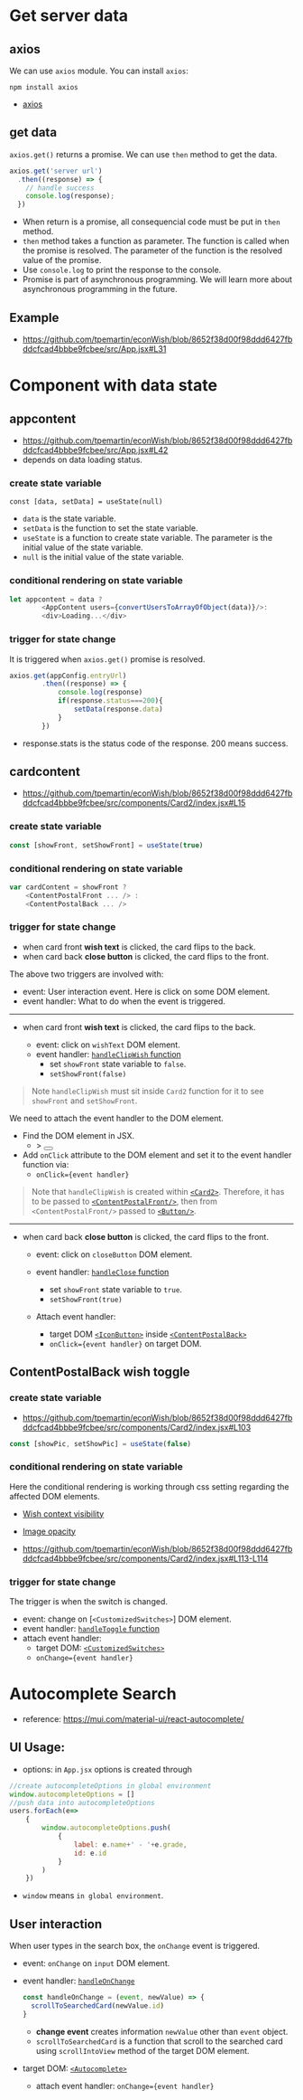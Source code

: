# Get server data

## axios

We can use `axios` module. You can install `axios`:
```
npm install axios
```

  * [axios](https://axios-http.com/docs/intro)

## get data

`axios.get()` returns a promise. We can use `then` method to get the data.

```js
axios.get('server url')
  .then((response) => {
    // handle success
    console.log(response);
  })
```

  * When return is a promise, all consequencial code must be put in `then` method.
  * `then` method takes a function as parameter. The function is called when the promise is resolved. The parameter of the function is the resolved value of the promise.
  * Use `console.log` to print the response to the console.
  * Promise is part of asynchronous programming. We will learn more about asynchronous programming in the future.

## Example

  * <https://github.com/tpemartin/econWish/blob/8652f38d00f98ddd6427fbddcfcad4bbbe9fcbee/src/App.jsx#L31>

# Component with data state

## appcontent

  * <https://github.com/tpemartin/econWish/blob/8652f38d00f98ddd6427fbddcfcad4bbbe9fcbee/src/App.jsx#L42>
  * depends on data loading status. 

### create state variable

```
const [data, setData] = useState(null)
```

  * `data` is the state variable.
  * `setData` is the function to set the state variable.
  * `useState` is a function to create state variable. The parameter is the initial value of the state variable.
  * `null` is the initial value of the state variable.
  
### conditional rendering on state variable

```js
let appcontent = data ? 
        <AppContent users={convertUsersToArrayOfObject(data)}/>:
        <div>Loading...</div>
```

### trigger for state change

It is triggered when `axios.get()` promise is resolved.

```js
axios.get(appConfig.entryUrl)
        .then((response) => {
            console.log(response)
            if(response.status===200){
                setData(response.data)
            }
        })
```

  * response.stats is the status code of the response. 200 means success.
  
## cardcontent

  * <https://github.com/tpemartin/econWish/blob/8652f38d00f98ddd6427fbddcfcad4bbbe9fcbee/src/components/Card2/index.jsx#L15>

### create state variable

```js
const [showFront, setShowFront] = useState(true)
```

### conditional rendering on state variable

```js
var cardContent = showFront ?
    <ContentPostalFront ... /> :
    <ContentPostalBack ... />
```

### trigger for state change

  * when card front **wish text** is clicked, the card flips to the back.
  * when card back **close button** is clicked, the card flips to the front.

The above two triggers are involved with:

  * event: User interaction event. Here is click on some DOM element. 
  * event handler: What to do when the event is triggered. 

***

* when card front **wish text** is clicked, the card flips to the back.
  
  * event: click on `wishText` DOM element.
  * event handler: [`handleClipWish` function](https://github.com/tpemartin/econWish/blob/8652f38d00f98ddd6427fbddcfcad4bbbe9fcbee/src/components/Card2/index.jsx#LL22C12-L22C26)
    * set `showFront` state variable to `false`.
    * `setShowFront(false)`

> Note `handleClipWish` must sit inside `Card2` function for it to see `showFront` and `setShowFront`.

We need to attach the event handler to the DOM element. 
  * Find the DOM element in JSX.  
    * [<ContentPostalFront />](https://github.com/tpemartin/econWish/blob/8652f38d00f98ddd6427fbddcfcad4bbbe9fcbee/src/components/Card2/index.jsx#L77) > [<Button/>](https://github.com/tpemartin/econWish/blob/8652f38d00f98ddd6427fbddcfcad4bbbe9fcbee/src/components/Card2/index.jsx#LL92C11-L92C11)
  * Add `onClick` attribute to the DOM element and set it to the event handler function via:
    * `onClick={event handler}`

> Note that `handleClipWish` is created within [`<Card2>`](https://github.com/tpemartin/econWish/blob/8652f38d00f98ddd6427fbddcfcad4bbbe9fcbee/src/components/Card2/index.jsx#L15). Therefore, it has to be passed to [`<ContentPostalFront/>`](https://github.com/tpemartin/econWish/blob/8652f38d00f98ddd6427fbddcfcad4bbbe9fcbee/src/components/Card2/index.jsx#L77), then from `<ContentPostalFront/>` passed to [`<Button/>`](https://github.com/tpemartin/econWish/blob/8652f38d00f98ddd6427fbddcfcad4bbbe9fcbee/src/components/Card2/index.jsx#L92).

***

* when card back **close button** is clicked, the card flips to the front.

  * event: click on `closeButton` DOM element.
  * event handler: [`handleClose` function](https://github.com/tpemartin/econWish/blob/8652f38d00f98ddd6427fbddcfcad4bbbe9fcbee/src/components/Card2/index.jsx#L25)
    * set `showFront` state variable to `true`.
    * `setShowFront(true)`  

  * Attach event handler:
    * target DOM [`<IconButton>`](https://github.com/tpemartin/econWish/blob/8652f38d00f98ddd6427fbddcfcad4bbbe9fcbee/src/components/Card2/index.jsx#L140) inside [`<ContentPostalBack>`](https://github.com/tpemartin/econWish/blob/8652f38d00f98ddd6427fbddcfcad4bbbe9fcbee/src/components/Card2/index.jsx#LL101C22-L101C22)
    * `onClick={event handler}` on target DOM.

## ContentPostalBack wish toggle

### create state variable

  * <https://github.com/tpemartin/econWish/blob/8652f38d00f98ddd6427fbddcfcad4bbbe9fcbee/src/components/Card2/index.jsx#L103>

```js
const [showPic, setShowPic] = useState(false)
```

### conditional rendering on state variable

Here the conditional rendering is working through css setting regarding the affected DOM elements.
  * [Wish context visibility](https://github.com/tpemartin/econWish/blob/8652f38d00f98ddd6427fbddcfcad4bbbe9fcbee/src/components/Card2/index.jsx#L126)
  * [Image opacity](https://github.com/tpemartin/econWish/blob/8652f38d00f98ddd6427fbddcfcad4bbbe9fcbee/src/components/Card2/index.jsx#L120)

  * <https://github.com/tpemartin/econWish/blob/8652f38d00f98ddd6427fbddcfcad4bbbe9fcbee/src/components/Card2/index.jsx#L113-L114>

### trigger for state change

The trigger is when the switch is changed.

  * event: change on [`<CustomizedSwitches>`] DOM element.
  * event handler: [`handleToggle` function](https://github.com/tpemartin/econWish/blob/8652f38d00f98ddd6427fbddcfcad4bbbe9fcbee/src/components/Card2/index.jsx#LL105C12-L105C24)
  * attach event handler:
    * target DOM: [`<CustomizedSwitches>`](https://github.com/tpemartin/econWish/blob/8652f38d00f98ddd6427fbddcfcad4bbbe9fcbee/src/components/Card2/index.jsx#L138)
    * `onChange={event handler}`


# Autocomplete Search

  * reference: https://mui.com/material-ui/react-autocomplete/
  
## UI Usage:

  * options: in `App.jsx` options is created through
  ```js
  //create autocompleteOptions in global environment
  window.autocompleteOptions = []
  //push data into autocompleteOptions
  users.forEach(e=>
      {
          window.autocompleteOptions.push(
              {
                  label: e.name+' - '+e.grade,
                  id: e.id
              }
          )
      })
  ```

  * `window` means `in global environment`. 

## User interaction

When user types in the search box, the `onChange` event is triggered. 

  * event: `onChange` on `input` DOM element.
  * event handler: [`handleOnChange`](https://github.com/tpemartin/econWish/blob/8652f38d00f98ddd6427fbddcfcad4bbbe9fcbee/src/components/SearchAppBar/AutocompleteSearch/index.jsx#L11)
    ```js
    const handleOnChange = (event, newValue) => {
      scrollToSearchedCard(newValue.id)
    }
    ```
    * **change event** creates information `newValue` other than `event` object.
    * `scrollToSearchedCard` is a function that scroll to the searched card using `scrollIntoView` method of the target DOM element.
  
  * target DOM: [`<Autocomplete>`](https://github.com/tpemartin/econWish/blob/8652f38d00f98ddd6427fbddcfcad4bbbe9fcbee/src/components/SearchAppBar/AutocompleteSearch/index.jsx#L17)
    * attach event handler: `onChange={event handler}`

